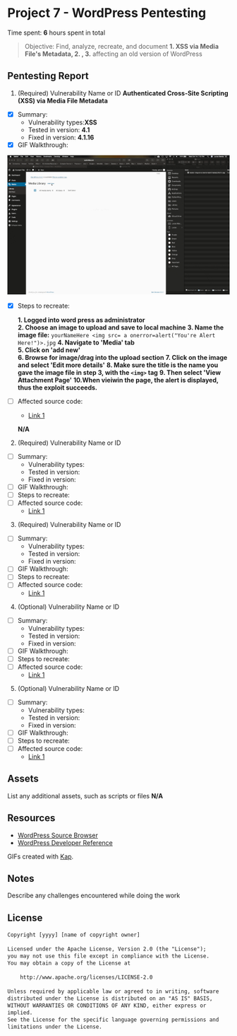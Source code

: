 # Project 7 - WordPress Pentesting

Time spent: **6** hours spent in total

> Objective: Find, analyze, recreate, and document **1. XSS via Media File's Metadata, 2. , 3.** affecting an old version of WordPress

## Pentesting Report

1. (Required) Vulnerability Name or ID **Authenticated Cross-Site Scripting (XSS) via Media File Metadata**
  - [x] Summary: 
    - Vulnerability types:**XSS**
    - Tested in version: **4.1**
    - Fixed in version: **4.1.16**
  - [x] GIF Walkthrough: 
  <img src="XSS_Media.gif" width="800"> 
  
  - [x] Steps to recreate:
  
    **1. Logged into word press as administrator**<br>
    **2. Choose an image to upload and save to local machine**
    **3. Name the image file:** ```yourNameHere <img src= a onerror=alert("You're Alert Here!")>.jpg```
    **4. Navigate to 'Media' tab**<br>
    **5. Click on 'add new'**<br>
    **6. Browse for image/drag into the upload section**
    **7. Click on the image and select 'Edit more details'**
    **8. Make sure the title is the name you gave the image file in step 3, with the ```<img>``` tag**
    **9. Then select 'View Attachment Page'**
    **10.When vieiwin the page, the alert is displayed, thus the exploit succeeds.**
  - [ ] Affected source code:
    - [Link 1](https://core.trac.wordpress.org/browser/tags/version/src/source_file.php)
    
    **N/A**
    
2. (Required) Vulnerability Name or ID
  - [ ] Summary: 
    - Vulnerability types:
    - Tested in version:
    - Fixed in version: 
  - [ ] GIF Walkthrough: 
  - [ ] Steps to recreate: 
  - [ ] Affected source code:
    - [Link 1](https://core.trac.wordpress.org/browser/tags/version/src/source_file.php)
3. (Required) Vulnerability Name or ID
  - [ ] Summary: 
    - Vulnerability types:
    - Tested in version:
    - Fixed in version: 
  - [ ] GIF Walkthrough: 
  - [ ] Steps to recreate: 
  - [ ] Affected source code:
    - [Link 1](https://core.trac.wordpress.org/browser/tags/version/src/source_file.php)
4. (Optional) Vulnerability Name or ID
  - [ ] Summary: 
    - Vulnerability types:
    - Tested in version:
    - Fixed in version: 
  - [ ] GIF Walkthrough: 
  - [ ] Steps to recreate: 
  - [ ] Affected source code:
    - [Link 1](https://core.trac.wordpress.org/browser/tags/version/src/source_file.php)
5. (Optional) Vulnerability Name or ID
  - [ ] Summary: 
    - Vulnerability types:
    - Tested in version:
    - Fixed in version: 
  - [ ] GIF Walkthrough: 
  - [ ] Steps to recreate: 
  - [ ] Affected source code:
    - [Link 1](https://core.trac.wordpress.org/browser/tags/version/src/source_file.php) 

## Assets

List any additional assets, such as scripts or files
**N/A**

## Resources

- [WordPress Source Browser](https://core.trac.wordpress.org/browser/)
- [WordPress Developer Reference](https://developer.wordpress.org/reference/)

GIFs created with [Kap](https://getkap.co).

## Notes

Describe any challenges encountered while doing the work

## License

    Copyright [yyyy] [name of copyright owner]

    Licensed under the Apache License, Version 2.0 (the "License");
    you may not use this file except in compliance with the License.
    You may obtain a copy of the License at

        http://www.apache.org/licenses/LICENSE-2.0

    Unless required by applicable law or agreed to in writing, software
    distributed under the License is distributed on an "AS IS" BASIS,
    WITHOUT WARRANTIES OR CONDITIONS OF ANY KIND, either express or implied.
    See the License for the specific language governing permissions and
    limitations under the License.
